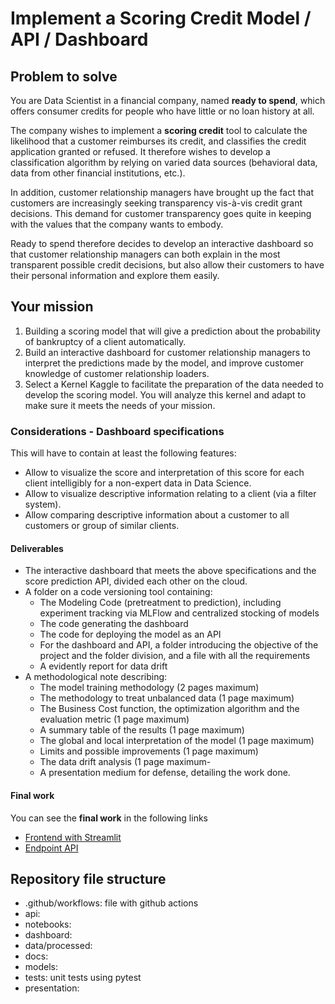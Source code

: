 # Implement a Scoring Credit Model / API / Dashboard

## **Problem to solve**

You are Data Scientist in a financial company, named **ready to spend**, which offers consumer credits for people who have little or no loan history at all.

The company wishes to implement a **scoring credit** tool to calculate the likelihood that a customer reimburses its credit, and classifies the credit application granted or refused. It therefore wishes to develop a classification algorithm by relying on varied data sources (behavioral data, data from other financial institutions, etc.).

In addition, customer relationship managers have brought up the fact that customers are increasingly seeking transparency vis-à-vis credit grant decisions. This demand for customer transparency goes quite in keeping with the values that the company wants to embody.

Ready to spend therefore decides to develop an interactive dashboard so that customer relationship managers can both explain in the most transparent possible credit decisions, but also allow their customers to have their personal information and explore them easily.

## **Your mission**


1. Building a scoring model that will give a prediction about the probability of bankruptcy of a client automatically.
2. Build an interactive dashboard for customer relationship managers to interpret the predictions made by the model, and improve customer knowledge of customer relationship loaders.
3. Select a Kernel Kaggle to facilitate the preparation of the data needed to develop the scoring model. You will analyze this kernel and adapt to make sure it meets the needs of your mission.

### **Considerations - Dashboard specifications**

This will have to contain at least the following features:

- Allow to visualize the score and interpretation of this score for each client intelligibly for a non-expert data in Data Science.
- Allow to visualize descriptive information relating to a client (via a filter system).
- Allow comparing descriptive information about a customer to all customers or group of similar clients.

#### **Deliverables**

- The interactive dashboard that meets the above specifications and the score prediction API, divided each other on the cloud.
- A folder on a code versioning tool containing:
    - The Modeling Code (pretreatment to prediction), including experiment tracking via MLFlow and centralized stocking of models
    - The code generating the dashboard
    - The code for deploying the model as an API
    - For the dashboard and API, a folder introducing the objective of the project and the folder division, and a file with all the requirements
    - A evidently report for data drift
- A methodological note describing:
    - The model training methodology (2 pages maximum)
    - The methodology to treat unbalanced data (1 page maximum)
    - The Business Cost function, the optimization algorithm and the evaluation metric (1 page maximum)
    - A summary table of the results (1 page maximum)
    - The global and local interpretation of the model (1 page maximum)
    - Limits and possible improvements (1 page maximum)
    - The data drift analysis (1 page maximum-
  - A presentation medium for defense, detailing the work done.

#### **Final work**
You can see the **final work** in the following links
- [Frontend with Streamlit](https://credit-scoring-felipelim.streamlit.app/)
- [Endpoint API](http://13.38.11.228/docs)

## **Repository file structure**
- .github/workflows: file with github actions
- api: 
- notebooks:
- dashboard:
- data/processed:
- docs:
- models:
- tests: unit tests using pytest
- presentation: 
